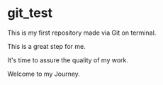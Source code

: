 # git_test
This is my first repository made via Git on terminal.

This is a great step for me.

It's time to assure the quality of my work.

Welcome to my Journey.
